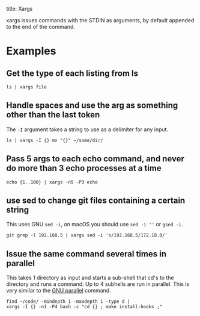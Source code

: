 title: Xargs

xargs issues commands with the STDIN as arguments, by default appended to the end of the command.

# Examples

## Get the type of each listing from ls

```
ls | xargs file
```

## Handle spaces and use the arg as something other than the last token

The `-I` argument takes a string to use as a delimiter for any input.

```
ls | xargs -I {} mv "{}" ~/some/dir/
```

## Pass 5 args to each echo command, and never do more than 3 echo processes at a time

```
echo {1..100} | xargs -n5 -P3 echo
```

## use sed to change git files containing a certain string

This uses GNU `sed -i`, on macOS you should use `sed -i ''` or `gsed -i`.

```
git grep -l 192.168.5 | xargs sed -i 's/192.168.5/172.18.0/'
```

## Issue the same command several times in parallel

This takes 1 directory as input and starts a sub-shell that cd's to the directory and runs a command. Up to 4 subhells are run in parallel. This is very similar to the [GNU parallel](https://www.gnu.org/software/parallel/) command.

```
find ~/code/ -mindepth 1 -maxdepth 1 -type d |
xargs -I {} -n1 -P4 bash -c "cd {} ; make install-hooks ;"
```
